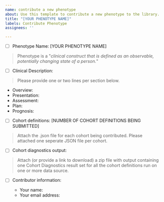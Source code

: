 ```yaml
---
name: contribute a new phenotype
about: Use this template to contribute a new phenotype to the library.
title: "[YOUR PHENOTYPE NAME]"
labels: Contribute Phenotype
assignees: ''

---
```


- [ ] Phenotype Name: [YOUR PHENOTYPE NAME]
> Phenotype is a "_clinical construct that is defined as an observable, potentially changing state of a person._"

- [ ] Clinical Description:
> Please provide one or two lines per section below.

- Overview: 
- Presentation: 
- Assessment:
- Plan:
- Prognosis:

- [ ] Cohort definitions: [NUMBER OF COHORT DEFINITIONS BEING SUBMITTED]
> Attach the .json file for each cohort being contributed. Please attached one seperate JSON file per cohort.


- [ ] Cohort diagnostics output: 
> Attach (or provide a link to download) a zip file with output containing one Cohort Diagnostics result set for all the cohort definitions run on one or more data source.


- [ ] Contributor information: 

    - Your name:
    - Your email address: